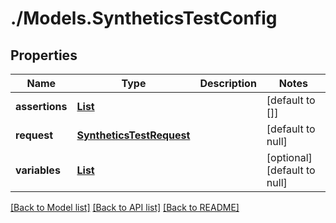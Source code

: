 # ./Models.SyntheticsTestConfig
## Properties

Name | Type | Description | Notes
------------ | ------------- | ------------- | -------------
**assertions** | [**List**][1] |  | [default to []]
**request** | [**SyntheticsTestRequest**][2] |  | [default to null]
**variables** | [**List**][3] |  | [optional] [default to null]

[[Back to Model list]][4] [[Back to API list]][5] [[Back to README]][6]

[1]: SyntheticsAssertion.md
[2]: SyntheticsTestRequest.md
[3]: SyntheticsBrowserVariable.md
[4]: ../README.md#documentation-for-models
[5]: ../README.md#documentation-for-api-endpoints
[6]: ../README.md
